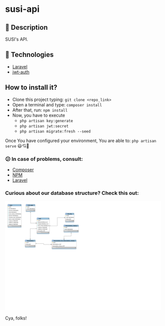 # susi-api

## 📗 Description
SUSI's API. 

## 🚀 Technologies
- [Laravel](https://laravel.com/docs/8.x)
- [jwt-auth](https://jwt-auth.readthedocs.io/en/docs/quick-start/) 

## How to install it?
- Clone this project typing: `git clone <repo_link>`
- Open a terminal and type: `composer install`
- After that, run: `npm install`
- Now, you have to execute
  - `php artisan key:generate`
  - `php artisan jwt:secret`
  - `php artisan migrate:fresh --seed`

Once You have configured your environment, You are able to:
`php artisan serve` 
😃💘🌟

### 😕 In case of problems, consult:
- [Composer](https://getcomposer.org/)
- [NPM](https://docs.npmjs.com/)
- [Laravel](https://laravel.com/docs/8.x)

### Curious about our database structure? Check this out:
<img src=".github/der.svg">

Cya, folks!
